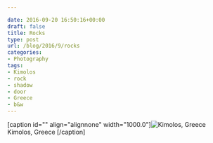 ```yaml
---

date: 2016-09-20 16:50:16+00:00
draft: false
title: Rocks
type: post
url: /blog/2016/9/rocks
categories:
- Photography
tags:
- Kimolos
- rock
- shadow
- door
- Greece
- b&w
---
```


[caption id="" align="alignnone" width="1000.0"]![ Kimolos, Greece ](/images/2016-09-20-20169rocks/image-asset.jpeg)
 Kimolos, Greece [/caption]

